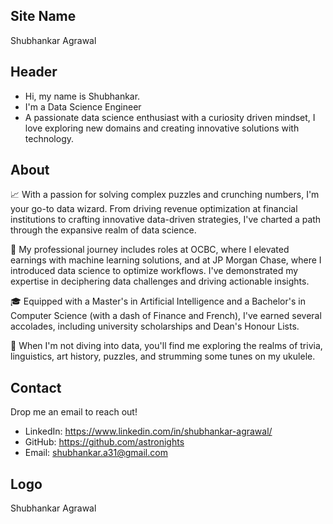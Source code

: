 ## Site Name
Shubhankar Agrawal

## Header
- Hi, my name is Shubhankar. 
- I'm a Data Science Engineer
- A passionate data science enthusiast with a curiosity driven mindset, I love exploring new domains and creating innovative solutions with technology.

## About

📈 With a passion for solving complex puzzles and crunching numbers, I'm your go-to data wizard. From driving revenue optimization at financial institutions to crafting innovative data-driven strategies, I've charted a path through the expansive realm of data science.

🚀 My professional journey includes roles at OCBC, where I elevated earnings with machine learning solutions, and at JP Morgan Chase, where I introduced data science to optimize workflows. I've demonstrated my expertise in deciphering data challenges and driving actionable insights.

🎓 Equipped with a Master's in Artificial Intelligence and a Bachelor's in Computer Science (with a dash of Finance and French), I've earned several accolades, including university scholarships and Dean's Honour Lists.

🤖 When I'm not diving into data, you'll find me exploring the realms of trivia, linguistics, art history, puzzles, and strumming some tunes on my ukulele.

## Contact
Drop me an email to reach out!
- LinkedIn: https://www.linkedin.com/in/shubhankar-agrawal/
- GitHub: https://github.com/astronights
- Email: shubhankar.a31@gmail.com

## Logo
Shubhankar Agrawal
